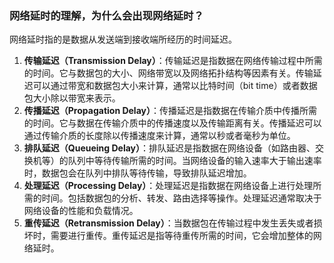 ### 网络延时的理解，为什么会出现网络延时？

网络延时指的是数据从发送端到接收端所经历的时间延迟。

1. **传输延迟（Transmission Delay）**：传输延迟是指数据在网络传输过程中所需的时间。它与数据包的大小、网络带宽以及网络拓扑结构等因素有关。传输延迟可以通过带宽和数据包大小来计算，通常以比特时间（bit time）或者数据包大小除以带宽来表示。
2. **传播延迟（Propagation Delay）**：传播延迟是指数据在传输介质中传播所需的时间。它与数据在传输介质中的传播速度以及传输距离有关。传播延迟可以通过传输介质的长度除以传播速度来计算，通常以秒或者毫秒为单位。
3. **排队延迟（Queueing Delay）**：排队延迟是指数据在网络设备（如路由器、交换机等）的队列中等待传输所需的时间。当网络设备的输入速率大于输出速率时，数据包会在队列中排队等待传输，导致排队延迟增加。
4. **处理延迟（Processing Delay）**：处理延迟是指数据在网络设备上进行处理所需的时间。包括数据包的分析、转发、路由选择等操作。处理延迟通常取决于网络设备的性能和负载情况。
5. **重传延迟（Retransmission Delay）**：当数据包在传输过程中发生丢失或者损坏时，需要进行重传。重传延迟是指等待重传所需的时间，它会增加整体的网络延时。